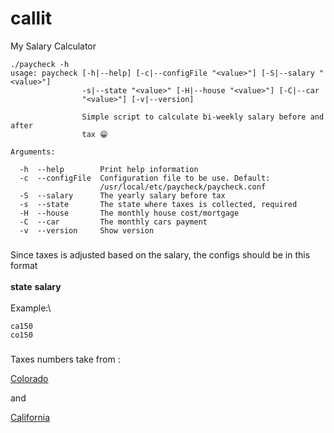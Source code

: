 # callit
My Salary Calculator


```
./paycheck -h
usage: paycheck [-h|--help] [-c|--configFile "<value>"] [-S|--salary "<value>"]
                -s|--state "<value>" [-H|--house "<value>"] [-C|--car
                "<value>"] [-v|--version]

                Simple script to calculate bi-weekly salary before and after
                tax 😁

Arguments:

  -h  --help        Print help information
  -c  --configFile  Configuration file to be use. Default:
                    /usr/local/etc/paycheck/paycheck.conf
  -S  --salary      The yearly salary before tax
  -s  --state       The state where taxes is collected, required
  -H  --house       The monthly house cost/mortgage
  -C  --car         The monthly cars payment
  -v  --version     Show version
```

###
Since taxes is adjusted based on the salary, the configs should be in this format\
\
**state** **salary**\
\
Example:\
```
ca150
co150
```

###
Taxes numbers take from :

[Colorado](https://smartasset.com/taxes/colorado-paycheck-calculator)

and

[California](https://smartasset.com/taxes/colorado-paycheck-calculator)

